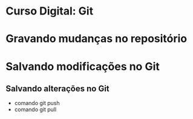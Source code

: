 # Curso Digital: Git

# Gravando mudanças no repositório

# Salvando modificações no Git 

## Salvando alterações no Git

* comando git push
* comando git pull
